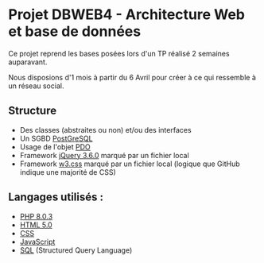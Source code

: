 # Projet DBWEB4 - Architecture Web et base de données
Ce projet reprend les bases posées lors d'un TP réalisé 2 semaines auparavant.

Nous disposions d'1 mois à partir du 6 Avril pour créer à ce qui ressemble à un réseau social.

## Structure
- Des classes (abstraites ou non) et/ou des interfaces
- Un SGBD [PostGreSQL]
- Usage de l'objet [PDO]
- Framework [jQuery 3.6.0] marqué par un fichier local
- Framework [w3.css] marqué par un fichier local (logique que GitHub indique une majorité de CSS)

## Langages utilisés :
- [PHP 8.0.3] 
- [HTML 5.0]
- [CSS]
- [JavaScript]
- [SQL] (Structured Query Language)




[PostGreSQL]:<https://www.google.com/url?sa=t&rct=j&q=&esrc=s&source=web&cd=&cad=rja&uact=8&ved=2ahUKEwiRtpe94e7vAhWYRhUIHWf7C6YQFjAAegQIAhAE&url=https%3A%2F%2Fwww.postgresql.org%2F&usg=AOvVaw0He1mmeTUi_lhXjiRGJtzr/>
[PDO]: <https://www.google.com/url?sa=t&rct=j&q=&esrc=s&source=web&cd=&cad=rja&uact=8&ved=2ahUKEwj408vs4O7vAhW1uXEKHQWvAQAQFjAAegQICRAD&url=https%3A%2F%2Fwww.php.net%2Fmanual%2Ffr%2Fbook.pdo.php&usg=AOvVaw2KFED5ULbDwBV_mYuYQDfj>
[jQuery 3.6.0]:<https://api.jquery.com/>
[w3.css]: <https://www.google.com/url?sa=t&rct=j&q=&esrc=s&source=web&cd=&cad=rja&uact=8&ved=2ahUKEwjQkcjQ4e7vAhVSu3EKHaDLDtYQFjAAegQIAhAE&url=https%3A%2F%2Fwww.w3schools.com%2Fw3css%2FdefaulT.asp&usg=AOvVaw2tmb-lcjD4pB7U5OLkq2r3>
[PHP 8.0.3]: <https://php.net/>
[HTML 5.0]: <https://en.wikipedia.org/wiki/HTML5>
[CSS]: <https://en.wikipedia.org/wiki/CSS>
[JavaScript]: <https://developer.mozilla.org/fr/docs/Web/JavaScript>
[SQL]: <https://sql.sh/>

